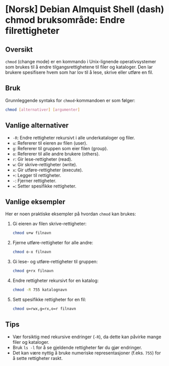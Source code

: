 # [Norsk] Debian Almquist Shell (dash) chmod bruksområde: Endre filrettigheter

## Oversikt
`chmod` (change mode) er en kommando i Unix-lignende operativsystemer som brukes til å endre tilgangsrettighetene til filer og kataloger. Den lar brukere spesifisere hvem som har lov til å lese, skrive eller utføre en fil.

## Bruk
Grunnleggende syntaks for `chmod`-kommandoen er som følger:
```bash
chmod [alternativer] [argumenter]
```

## Vanlige alternativer
- `-R`: Endre rettigheter rekursivt i alle underkataloger og filer.
- `u`: Refererer til eieren av filen (user).
- `g`: Refererer til gruppen som eier filen (group).
- `o`: Refererer til alle andre brukere (others).
- `r`: Gir lese-rettigheter (read).
- `w`: Gir skrive-rettigheter (write).
- `x`: Gir utføre-rettigheter (execute).
- `+`: Legger til rettigheter.
- `-`: Fjerner rettigheter.
- `=`: Setter spesifikke rettigheter.

## Vanlige eksempler
Her er noen praktiske eksempler på hvordan `chmod` kan brukes:

1. Gi eieren av filen skrive-rettigheter:
   ```bash
   chmod u+w filnavn
   ```

2. Fjerne utføre-rettigheter for alle andre:
   ```bash
   chmod o-x filnavn
   ```

3. Gi lese- og utføre-rettigheter til gruppen:
   ```bash
   chmod g+rx filnavn
   ```

4. Endre rettigheter rekursivt for en katalog:
   ```bash
   chmod -R 755 katalognavn
   ```

5. Sett spesifikke rettigheter for en fil:
   ```bash
   chmod u=rwx,g=rx,o=r filnavn
   ```

## Tips
- Vær forsiktig med rekursive endringer (`-R`), da dette kan påvirke mange filer og kataloger.
- Bruk `ls -l` for å se gjeldende rettigheter før du gjør endringer.
- Det kan være nyttig å bruke numeriske representasjoner (f.eks. `755`) for å sette rettigheter raskt.